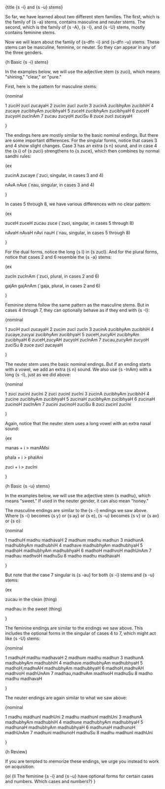 {title {s -i} and {s -u} stems}

So far, we have learned about two different stem families. The first, which is
the family of {s -a} stems, contains masculine and neuter stems. The second,
which is the family of {s -A}, {s -I}, and {s -U} stems, mostly contains
feminine stems.

Now we will learn about the family of {s-dfn -i} and {s-dfn -u} stems. These
stems can be masculine, feminine, or neuter. So they can appear in any of the
three genders.


{h Basic {s -i} stems}

In the examples below, we will use the adjective stem {s zuci}, which means
"shining," "clear," or "pure."

First, here is the pattern for masculine stems:

{nominal

1 zuciH zucI zucayaH
2 zucim zucI zucIn
3 zucinA zucibhyAm zucibhiH
4 zucaye zucibhyAm zucibhyaH
5 zuceH zucibhyAm zucibhyaH
6 zuceH zucyoH zucInAm
7 zucau zucyoH zuciSu
8 zuce zucI zucayaH

}

The endings here are mostly similar to the basic nominal endings. But there are
some important differences. For the singular forms, notice that cases 3 and 4
show slight changes. Case 3 has an extra {s n} sound, and in case 4 the {s i}
of {s zuci} strengthens to {s zuce}, which then combines by normal sandhi
rules:

{ex

zucinA zucaye
(`zuci, singular, in cases 3 and 4)

nAvA nAve
(`nau, singular, in cases 3 and 4)

}

In cases 5 through 8, we have various differences with no clear pattern:

{ex

zuceH zuceH zucau zuce
(`zuci, singular, in cases 5 through 8)

nAvaH nAvaH nAvi nauH
(`nau, singular, in cases 5 through 8)

}

For the dual forms, notice the long {s I} in {s zucI}. And for the plural
forms, notice that cases 2 and 6 resemble the {s -a} stems:

{ex

zucIn zucInAm
(`zuci, plural, in cases 2 and 6)

gajAn gajAnAm
(`gaja, plural, in cases 2 and 6)

}


Feminine stems follow the same pattern as the masculine stems. But in cases 4
through 7, they can optionally behave as if they end with {s -I}:

{nominal

1 zuciH zucI zucayaH
2 zucim zucI zucIn
3 zucinA zucibhyAm zucibhiH
4 zucaye,zucyai zucibhyAm zucibhyaH
5 zuceH,zucyAH zucibhyAm zucibhyaH
6 zuceH,zucyAH zucyoH zucInAm
7 zucau,zucyAm zucyoH zuciSu
8 zuce zucI zucayaH

}

The neuter stem uses the basic nominal endings. But if an ending starts with a
vowel, we add an extra {s n} sound. We also use {s -InAm} with a long {s -I},
just as we did above:

{nominal

1 zuci zucinI zucIni
2 zuci zucinI zucIni
3 zucinA zucibhyAm zucibhiH
4 zucine zucibhyAm zucibhyaH
5 zucinaH zucibhyAm zucibhyaH
6 zucinaH zucinoH zucInAm
7 zucini zucinoH zuciSu
8 zuci zucinI zucIni

}

Again, notice that the neuter stem uses a long vowel with an extra nasal sound:

{ex

manas + i > manAMsi

phala + i > phalAni

zuci + i > zucIni

}


{h Basic {s -u} stems}

In the examples below, we will use the adjective stem {s madhu}, which means
"sweet." If used in the neuter gender, it can also mean "honey."

The masculine endings are similar to the {s -i} endings we saw above. Where {s
-i} becomes {s y} or {s ay} or {s e}, {s -u} becomes {s v} or {s av} or {s o}:

{nominal

1 madhuH madhu madhavaH
2 madhum madhu madhun
3 madhunA madhubhyAm madhubhiH
4 madhave madhubhyAm madhubhyaH
5 madhoH madhubhyAm madhubhyaH
6 madhoH madhvoH madhUnAm
7 madhau madhvoH madhuSu
8 madho madhu madhavaH

}

But note that the case 7 singular is {s -au} for both {s -i} stems and {s -u}
stems:

{ex

zucau
in the clean (thing)

madhau
in the sweet (thing)

}

The feminine endings are similar to the endings we saw above. This includes the
optional forms in the singular of cases 4 to 7, which might act like {s -U}
stems:

{nominal

1 madhuH madhu madhavaH
2 madhum madhu madhun
3 madhunA madhubhyAm madhubhiH
4 madhave madhubhyAm madhubhyaH
5 madhoH,madhvAH madhubhyAm madhubhyaH
6 madhoH,madhvAH madhvoH madhUnAm
7 madhau,madhvAm madhvoH madhuSu
8 madho madhu madhavaH

}

The neuter endings are again similar to what we saw above:

{nominal

1 madhu madhunI madhUni
2 madhu madhunI madhUni
3 madhunA madhubhyAm madhubhiH
4 madhune madhubhyAm madhubhyaH
5 madhunaH madhubhyAm madhubhyaH
6 madhunaH madhunoH madhUnAm
7 madhuni madhunoH madhuSu
8 madhu madhunI madhUni

}


{h Review}

If you are tempted to memorize these endings, we urge you instead to work on
acquisition.

{ol
    {li The feminine {s -i} and {s -u} have optional forms for certain cases
    and numbers. Which cases and numbers?}
}
